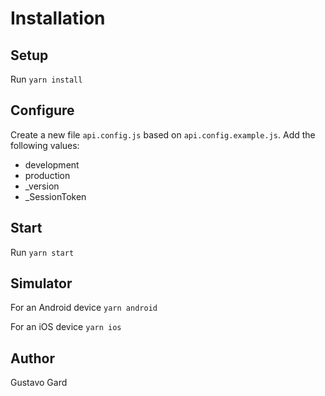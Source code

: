 # Installation

## Setup

Run `yarn install`

## Configure

Create a new file `api.config.js` based on `api.config.example.js`.
Add the following values:
* development
* production
* _version
* _SessionToken

## Start

Run `yarn start`

## Simulator

For an Android device `yarn android`

For an iOS device `yarn ios`


## Author
Gustavo Gard
